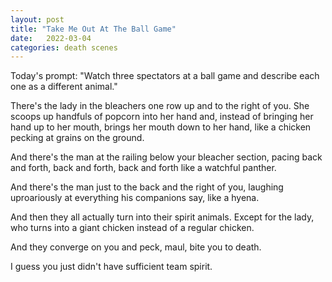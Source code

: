 ```yaml
---
layout: post
title: "Take Me Out At The Ball Game"
date:   2022-03-04
categories: death scenes
---
```

Today's prompt: "Watch three spectators at a ball game and describe each one as a different animal."

There's the lady in the bleachers one row up and to the right of you. She scoops up handfuls of popcorn into her hand and, instead of bringing her hand up to her mouth, brings her mouth down to her hand, like a chicken pecking at grains on the ground.

And there's the man at the railing below your bleacher section, pacing back and forth, back and forth, back and forth like a watchful panther.

And there's the man just to the back and the right of you, laughing uproariously at everything his companions say, like a hyena.

And then they all actually turn into their spirit animals. Except for the lady, who turns into a giant chicken instead of a regular chicken.

And they converge on you and peck, maul, bite you to death.

I guess you just didn't have sufficient team spirit.
